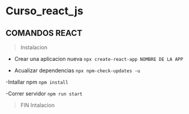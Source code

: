 # Curso_react_js
## COMANDOS REACT
> Instalacion
- Crear una aplicacion nueva
`npx create-react-app NOMBRE DE LA APP`

- Acualizar dependencias
`npx npm-check-updates -u`

-Intallar npm
`npm install`

-Correr servidor
`npm run start`

> FIN Intalacion